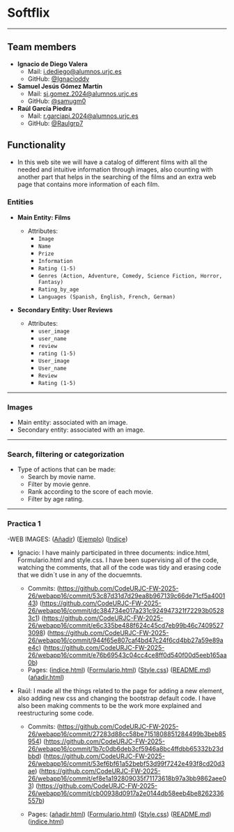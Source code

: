 #  Softflix
---
##  Team members 
- **Ignacio de Diego Valera**  
  -  Mail: i.dediego@alumnos.urjc.es  
  -  GitHub: [@Ignacioddv](https://github.com/Ignacioddv)
- **Samuel Jesús Gómez Martín**  
  -  Mail: sj.gomez.2024@alumnos.urjc.es  
  -  GitHub: [@samugm0](https://github.com/samugm0)
- **Raúl García Piedra**  
  -  Mail: r.garciapi.2024@alumnos.urjc.es  
  -  GitHub: [@Raulgrp7](https://github.com/Raulgrp7)
##  Functionality
- In this web site we will have a catalog of different films with all the  needed and intuitive information through images, also counting with another part that helps  in the searching of the films and an extra web page that contains more information of each film.
###  Entities
- **Main Entity: Films**  
  - Attributes: 
    - `Image`  
    - `Name`  
    - `Prize`
    - `Information`
    - `Rating (1-5)`
    - `Genres (Action, Adventure, Comedy, Science Fiction, Horror, Fantasy)`
    - `Rating_by_age`
    - `Languages (Spanish, English, French, German)`

- **Secondary Entity: User Reviews**  
  - Attributes:   
    - `user_image`  
    - `user_name`
    - `review`
    - `rating (1-5)`
    - `User_image`  
    - `User_name`
    - `Review`
    - `Rating (1-5)`

---

###  Images
- Main entity: associated with an image.  
- Secondary entity: associated with an image.  
---
###  Search, filtering or categorization
- Type of actions that can be made:  
  - Search by movie name.  
  - Filter by movie genre.  
  - Rank according to the score of each movie.
  - Filter by age rating.

---

### Practica 1
-WEB IMAGES: ([Añadir](https://github.com/CodeURJC-FW-2025-26/webapp16/blob/main/Images_Web/A%C3%B1adir.jpeg))
             ([Ejemplo](https://github.com/CodeURJC-FW-2025-26/webapp16/blob/main/Images_Web/Ejemplo.jpeg))
             ([Indice](https://github.com/CodeURJC-FW-2025-26/webapp16/blob/main/Images_Web/Indice.jpeg))
  
- Ignacio: I have mainly participated in three documents: indice.html, Formulario.html and style.css. I have been supervising all of the code, watching the comments, that all of the code was tidy and erasing code that we didn´t use in any of the docuemnts.
  - Commits: (https://github.com/CodeURJC-FW-2025-26/webapp16/commit/53c87d31d7d29ea8b967139c66de71cf5a400143)
             (https://github.com/CodeURJC-FW-2025-26/webapp16/commit/dc384734e017a231c924947321f72293b05283c1)
             (https://github.com/CodeURJC-FW-2025-26/webapp16/commit/e6c335be488f624c45cd7eb99b46c74095273098)
             (https://github.com/CodeURJC-FW-2025-26/webapp16/commit/944f65e807caf4bd47c24f6cd4bb27a59e89ae4c)
             (https://github.com/CodeURJC-FW-2025-26/webapp16/commit/e76b69543c04cc4ce8ff0d540f00d5eeb165aa0b)
  - Pages: ([indice.html](https://github.com/CodeURJC-FW-2025-26/webapp16/blob/main/indice.html))
          ([Formulario.html](https://github.com/CodeURJC-FW-2025-26/webapp16/blob/main/Formulario.html))
          ([Style.css](https://github.com/CodeURJC-FW-2025-26/webapp16/blob/main/style.css))
          ([README.md](https://github.com/CodeURJC-FW-2025-26/webapp16/blob/main/README.md))
          ([añadir.html](https://github.com/CodeURJC-FW-2025-26/webapp16/blob/main/a%C3%B1adir.html))


- Raúl: I made all the things related to the page for adding a new element, also adding new css and changing the bootstrap default code. I have also been making comments to be the work more explained and reestructuring some code.
  - Commits: (https://github.com/CodeURJC-FW-2025-26/webapp16/commit/27283d88cc58be7151808851284499b3beb85954)
             (https://github.com/CodeURJC-FW-2025-26/webapp16/commit/1b7c0db6deb3cf5946a8bc4ffdbb65332b23dbbd)
             (https://github.com/CodeURJC-FW-2025-26/webapp16/commit/53ef6bf61a52bebf53d99f7242e493f8cd20d3ae)
             (https://github.com/CodeURJC-FW-2025-26/webapp16/commit/ef8e1a192809035f71173618b97a3bb9862aee03)
             (https://github.com/CodeURJC-FW-2025-26/webapp16/commit/cb00938d0917a2e0144db58eeb4be8262336557b)
  
  - Pages:  ([añadir.html](https://github.com/CodeURJC-FW-2025-26/webapp16/blob/main/a%C3%B1adir.html))
            ([Formulario.html](https://github.com/CodeURJC-FW-2025-26/webapp16/blob/main/Formulario.html))
            ([Style.css](https://github.com/CodeURJC-FW-2025-26/webapp16/blob/main/style.css))
            ([README.md](https://github.com/CodeURJC-FW-2025-26/webapp16/blob/main/README.md))
            ([indice.html](https://github.com/CodeURJC-FW-2025-26/webapp16/blob/main/indice.html))

